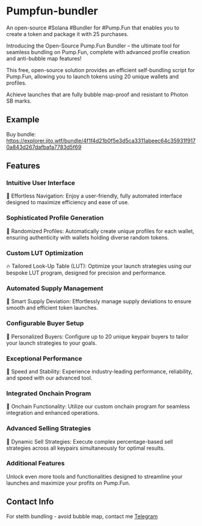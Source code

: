 # Pumpfun-bundler
An open-source #Solana #Bundler for #Pump.Fun that enables you to create a token and package it with 25 purchases.

Introducing the Open-Source Pump.Fun Bundler – the ultimate tool for seamless bundling on Pump.Fun, complete with advanced profile creation and anti-bubble map features!

This free, open-source solution provides an efficient self-bundling script for Pump.Fun, allowing you to launch tokens using 20 unique wallets and profiles.

Achieve launches that are fully bubble map-proof and resistant to Photon SB marks.

## Example

Buy bundle: https://explorer.jito.wtf/bundle/4f1f4d21b0f5e3d5ca3311abeec64c35931f9170a843d267dafbafa7783d5f69

## Features
### Intuitive User Interface
💊 Effortless Navigation: Enjoy a user-friendly, fully automated interface designed to maximize efficiency and ease of use.
### Sophisticated Profile Generation
🧑 Randomized Profiles: Automatically create unique profiles for each wallet, ensuring authenticity with wallets holding diverse random tokens.
### Custom LUT Optimization
🔥 Tailored Look-Up Table (LUT): Optimize your launch strategies using our bespoke LUT program, designed for precision and performance.
### Automated Supply Management
🚨 Smart Supply Deviation: Effortlessly manage supply deviations to ensure smooth and efficient token launches.
### Configurable Buyer Setup
🔔 Personalized Buyers: Configure up to 20 unique keypair buyers to tailor your launch strategies to your goals.
### Exceptional Performance
🤖 Speed and Stability: Experience industry-leading performance, reliability, and speed with our advanced tool.
### Integrated Onchain Program
📂 Onchain Functionality: Utilize our custom onchain program for seamless integration and enhanced operations.
### Advanced Selling Strategies
💸 Dynamic Sell Strategies: Execute complex percentage-based sell strategies across all keypairs simultaneously for optimal results.
### Additional Features
Unlock even more tools and functionalities designed to streamline your launches and maximize your profits on Pump.Fun.

## Contact Info

For stelth bundling - avoid bubble map, contact me
[Telegram](https://t.me/m4rcu5sol)
